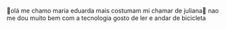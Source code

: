 💖olá me chamo maria eduarda mais costumam mi chamar de juliana💖
nao me dou muito bem com a tecnologia
gosto de ler e andar de bicicleta
